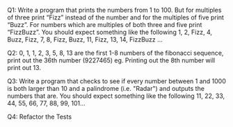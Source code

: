 Q1: Write a program that prints the numbers from 1 to 100. But for multiples of three print “Fizz” instead of the number and for the multiples of five print “Buzz”. For numbers which are multiples of both three and five print “FizzBuzz”. You should expect something like the following
1, 2, Fizz, 4, Buzz, Fizz, 7, 8, Fizz, Buzz, 11, Fizz, 13, 14, FizzBuzz ...

Q2: 0, 1, 1, 2, 3, 5, 8, 13 are the first 1-8 numbers of the fibonacci sequence, print out the 36th number (9227465) eg. Printing out the 8th number will print out 13.

Q3: Write a program that checks to see if every number between 1 and 1000 is both larger than 10 and a palindrome (i.e. "Radar") and outputs the numbers that are. You should expect something like the following
11, 22, 33, 44, 55, 66, 77, 88, 99, 101...

Q4: Refactor the Tests
